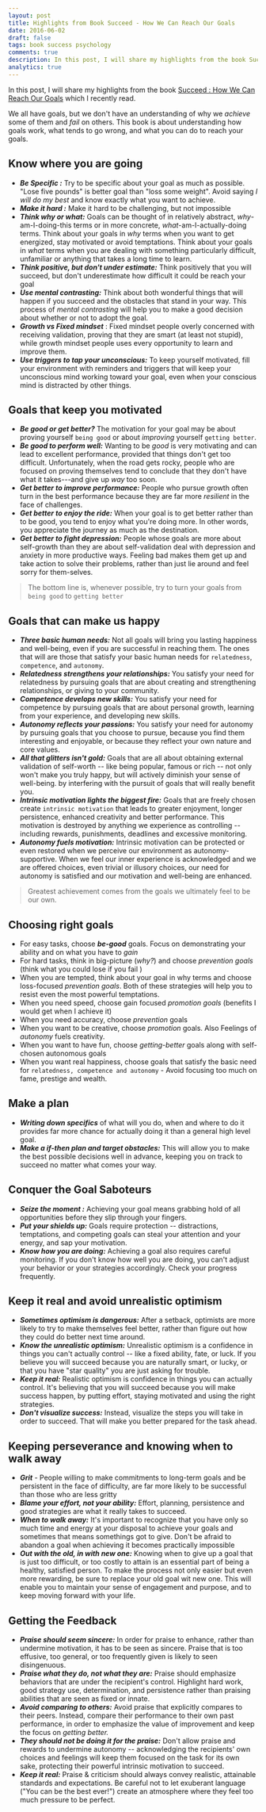 ```yaml
---
layout: post
title: Highlights from Book Succeed - How We Can Reach Our Goals
date: 2016-06-02
draft: false
tags: book success psychology
comments: true
description: In this post, I will share my highlights from the book Succeed - How We Wan Reach Our Goals. This book is about understanding how goals work, what tends to go wrong, and what you can do to reach your goals.
analytics: true
---
```


In this post, I will share my highlights from the book [Succeed : How We Can Reach Our Goals](https://amzn.com/B00475AYJG) which I recently read.

We all have goals, but we don't have an understanding of why we *achieve* some of them and *fail* on others. This book is about understanding how goals work, what tends to go wrong, and what you can do to reach your goals.
<br>

## Know where you are going

+ ***Be Specific :*** Try to be specific about your goal as much as possible. "Lose five pounds" is better goal than "loss some weight". Avoid saying *I will do my best* and know exactly what you want to achieve.
+ ***Make it hard :*** Make it hard to be challenging, but not impossible
+ ***Think why or what:*** Goals can be thought of in relatively abstract, *why*-am-I-doing-this terms or in more concrete, *what*-am-I-actually-doing terms. Think about your goals in *why* terms when you want to get energized, stay motivated or avoid temptations. Think about your goals in *what* terms when you are dealing with something particularly difficult, unfamiliar or anything that takes a long time to learn.
+ ***Think positive, but don't under estimate:*** Think positively that you will succeed, but don't underestimate how difficult it could be reach your goal
+ ***Use mental contrasting:*** Think about both wonderful things that will happen if you succeed and the obstacles that stand in your way. This process of *mental contrasting* will help you to make a good decision about whether or not to adopt the goal.
+ ***Growth vs Fixed mindset*** : Fixed mindset people overly concerned with receiving validation, proving that they are smart (at least not stupid), while growth mindset people uses every opportunity to learn and improve them. 
+ ***Use triggers to tap your unconscious:*** To keep yourself motivated, fill your environment with reminders and triggers that will keep your unconscious mind working toward your goal, even when your conscious mind is distracted by other things.

## Goals that keep you motivated
* ***Be good or get better?*** The motivation for your goal may be about proving yourself `being good` or about *improving* yourself `getting better`.
* ***Be good to perform well:*** Wanting to be *good* is very motivating and can lead to excellent performance, provided that things don't get too difficult. Unfortunately, when the road gets rocky, people who are focused on proving themselves tend to conclude that they don't have what it takes---and give up *way* too soon.
* ***Get better to improve performance:*** People who pursue growth often turn in the best performance because they are far more *resilient* in the face of challenges.
* ***Get better to enjoy the ride:*** When your goal is to get better rather than to be good, you tend to enjoy what you're doing more. In other words, you appreciate the journey as much as the destination.
* ***Get better to fight depression:*** People whose goals are more about self-growth than they are about self-validation deal with depression and anxiety in more productive ways. Feeling bad makes them get up and take action to solve their problems, rather than just lie around and feel sorry for them-selves.

> The bottom line is, whenever possible, try to turn your goals from `being good` to `getting better`


## Goals that can make us happy

+ ***Three basic human needs:*** Not all goals will bring you lasting happiness and well-being, even if you are successful in reaching them. The ones that will are those that satisfy your basic human needs for `relatedness`, `competence`, and `autonomy`.
+ ***Relatedness strengthens your relationships:*** You satisfy your need for relatedness by pursuing goals that are about creating and strengthening relationships, or giving to your community. 
+ ***Competence develops new skills:*** You satisfy your need for competence by pursuing goals that are about personal growth, learning from your experience, and developing new skills.
+ ***Autonomy reflects your passions:*** You satisfy your need for autonomy by pursuing goals that you choose to pursue, because you find them interesting and enjoyable, or because they reflect your own nature and core values.
+ ***All that glitters isn't gold:*** Goals that are all about obtaining external validation of self-worth -- like being popular, famous or rich -- not only won't make you truly happy, but will actively diminish your sense of well-being. by interfering with the pursuit of goals that will really benefit you.
+ ***Intrinsic motivation lights the biggest fire:*** Goals that are freely chosen create `intrinsic motivation` that leads to greater enjoyment, longer persistence, enhanced creativity and better performance. This motivation is destroyed by anything we experience as controlling -- including rewards, punishments, deadlines and excessive monitoring.
+ ***Autonomy fuels motivation:*** Intrinsic motivation can be protected or even restored when we perceive our environment as autonomy-supportive. When we feel our inner experience is acknowledged and we are offered choices, even trivial or illusory choices, our need for autonomy is satisfied and our motivation and well-being are enhanced. 

> Greatest achievement comes from the goals we ultimately feel to be our own.


## Choosing right goals

* For easy tasks, choose ***be-good*** goals. Focus on demonstrating your ability and on what you have to *gain*
* For hard tasks, think in big-picture (*why?*) and choose *prevention goals* (think what you could lose if you fail )
* When you are tempted, think about your goal in why terms and choose loss-focused *prevention goals*. Both of these strategies will help you to resist even the most powerful temptations.
* When you need speed, choose gain focused *promotion goals* (benefits I would get when I achieve it)
* When you need accuracy, choose *prevention* goals
* When you want to be creative, choose *promotion* goals. Also Feelings of *autonomy* fuels creativity.
* When you want to have fun, choose *getting-better* goals along with self-chosen autonomous goals
* When you want real happiness, choose goals that satisfy the basic need for `relatedness, competence and autonomy` - Avoid focusing too much on fame, prestige and wealth.

## Make a plan

* ***Writing down specifics*** of what will you do, when and where to do it provides far more chance for  actually doing it than a general high level goal.
* ***Make a if-then plan and target obstacles:*** This will allow you to make the best possible decisions well in advance, keeping you on track to succeed no matter what comes your way.

## Conquer the Goal Saboteurs

* ***Seize the moment :*** Achieving your goal means grabbing hold of all opportunities before they slip through your fingers.
* ***Put your shields up:*** Goals require protection -- distractions, temptations, and competing goals can steal your attention and your energy, and sap your motivation.
* ***Know how you are doing:***  Achieving a goal also requires careful monitoring. If you don't know how well you are doing, you can't adjust your behavior or your strategies accordingly. Check your progress frequently.

## Keep it real and avoid unrealistic optimism

* ***Sometimes optimism is dangerous:*** After a setback, optimists are more likely to try to make themselves feel better, rather than figure out how they could do better next time around.
* ***Know the unrealistic optimism:***  Unrealistic optimism is a confidence in things you can't actually control -- like a fixed ability, fate, or luck. If you believe you will succeed because you are naturally smart, or lucky, or that you have "star quality" you are just asking for trouble. 
* ***Keep it real:*** Realistic optimism is confidence in things you can actually control. It's believing that you will succeed because you will make success happen, by putting effort, staying motivated and using the right strategies.
* ***Don't visualize success:*** Instead, visualize the steps you will take in order to succeed. That will make you better prepared for the task ahead.

## Keeping perseverance and knowing when to walk away

* ***Grit*** - People willing to make commitments to long-term goals and be persistent in the face of difficulty, are far more likely to be successful than those who are less gritty
* ***Blame your effort, not your ability:***  Effort, planning, persistence and good strategies are what it really takes to succeed.
* ***When to walk away:*** It's important to recognize that you have only so much time and energy at your disposal to achieve your goals and sometimes that means somethings got to give. Don't be afraid to abandon a goal when achieving it becomes practically impossible
* ***Out with the old, in with new one:*** Knowing when to give up a goal that is just too difficult, or too costly to attain is an essential part of being a healthy, satisfied person. To make the process not only easier but even more rewarding, be  sure to replace your old goal wit new one. This will enable you to maintain your sense of engagement and purpose, and to keep moving forward with your life.

## Getting the Feedback

* ***Praise should seem sincere:*** In order for praise to enhance, rather than undermine motivation, it has to be seen as sincere. Praise that is too effusive, too general, or too frequently given is likely to seen disingenuous.
* ***Praise what they do, not what they are:*** Praise should emphasize behaviors that are under the recipient's control. Highlight hard work, good strategy use, determination, and persistence rather than praising abilities that are seen as fixed or innate. 
* ***Avoid comparing to others:*** Avoid praise that explicitly compares to their peers. Instead, compare their performance to their own past performance, in order to emphasize the value of improvement and keep the focus on *getting better.*
* ***They should not be doing it for the praise:*** Don't allow praise and rewards to undermine autonomy -- acknowledging the recipients' own choices and feelings will keep them focused on the task for its own sake, protecting their powerful intrinsic motivation to succeed.
* ***Keep it real:*** Praise & criticism should always convey realistic, attainable standards and expectations. Be careful not to let exuberant language ("You can be the best ever!") create an atmosphere where they feel too much pressure to be perfect.